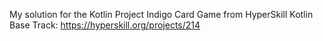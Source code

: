 My solution for the Kotlin Project Indigo Card Game from HyperSkill Kotlin Base Track: https://hyperskill.org/projects/214